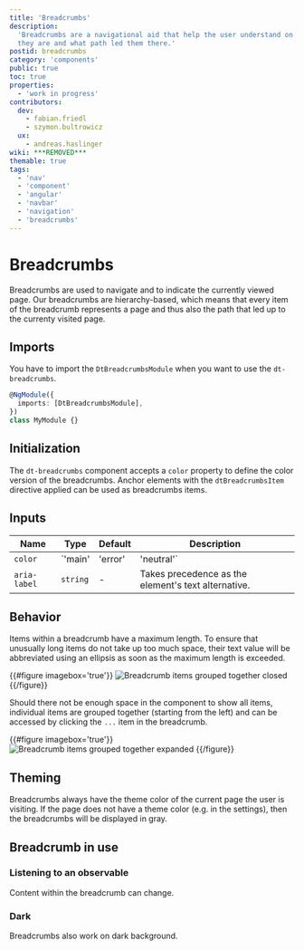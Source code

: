 ```yaml
---
title: 'Breadcrumbs'
description:
  'Breadcrumbs are a navigational aid that help the user understand on what page
  they are and what path led them there.'
postid: breadcrumbs
category: 'components'
public: true
toc: true
properties:
  - 'work in progress'
contributors:
  dev:
    - fabian.friedl
    - szymon.bultrowicz
  ux:
    - andreas.haslinger
wiki: ***REMOVED***
themable: true
tags:
  - 'nav'
  - 'component'
  - 'angular'
  - 'navbar'
  - 'navigation'
  - 'breadcrumbs'
---
```


# Breadcrumbs

Breadcrumbs are used to navigate and to indicate the currently viewed page. Our
breadcrumbs are hierarchy-based, which means that every item of the breadcrumb
represents a page and thus also the path that led up to the currenty visited
page.

<component-demo name="BreadcrumbsDefaultExample"></component-demo>

## Imports

You have to import the `DtBreadcrumbsModule` when you want to use the
`dt-breadcrumbs`.

```typescript
@NgModule({
  imports: [DtBreadcrumbsModule],
})
class MyModule {}
```

## Initialization

The `dt-breadcrumbs` component accepts a `color` property to define the color
version of the breadcrumbs. Anchor elements with the `dtBreadcrumbsItem`
directive applied can be used as breadcrumbs items.

## Inputs

| Name         | Type                           | Default | Description                                                                            |
| ------------ | ------------------------------ | ------- | -------------------------------------------------------------------------------------- |
| `color`      | `'main' | 'error' | 'neutral'` | `main`  | Current variation of the theme color which is applied to the color of the breadcrumbs. |
| `aria-label` | `string`                       | -       | Takes precedence as the element's text alternative.                                    |

## Behavior

Items within a breadcrumb have a maximum length. To ensure that unusually long
items do not take up too much space, their text value will be abbreviated using
an ellipsis as soon as the maximum length is exceeded.

{{#figure imagebox='true'}}
![Breadcrumb items grouped together closed](https://dt-cdn.net/images/breadcrumb-grouping-closed-530-50b55aee7f.png)
{{/figure}}

Should there not be enough space in the component to show all items, individual
items are grouped together (starting from the left) and can be accessed by
clicking the `...` item in the breadcrumb.

{{#figure imagebox='true'}}
![Breadcrumb items grouped together expanded](https://dt-cdn.net/images/breadcrumb-grouping-expanded-530-c1e0bd5e27.png)
{{/figure}}

## Theming

Breadcrumbs always have the theme color of the current page the user is
visiting. If the page does not have a theme color (e.g. in the settings), then
the breadcrumbs will be displayed in gray.

<docs-source-example example="BreadcrumbsColorExample"></docs-source-example>

## Breadcrumb in use

### Listening to an observable

Content within the breadcrumb can change.

<docs-source-example example="BreadcrumbsObservableExample"></docs-source-example>

### Dark

Breadcrumbs also work on dark background.

<docs-source-example example="BreadcrumbsDarkExample" themedark="true"></docs-source-example>
